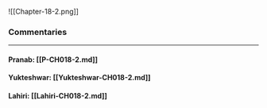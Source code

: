 ![[Chapter-18-2.png]]

### Commentaries

---

#### Pranab: [[P-CH018-2.md]]

#### Yukteshwar: [[Yukteshwar-CH018-2.md]]

#### Lahiri: [[Lahiri-CH018-2.md]]
